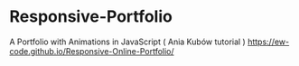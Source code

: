 # Responsive-Portfolio
A Portfolio with Animations in JavaScript ( Ania Kubów tutorial )
https://ew-code.github.io/Responsive-Online-Portfolio/
